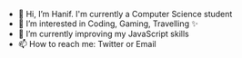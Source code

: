 - 👋 Hi, I’m Hanif. I'm currently a Computer Science student
- 👀 I’m interested in Coding, Gaming, Travelling ✨
- 🌱 I’m currently improving my JavaScript skills 
- 📫 How to reach me: Twitter or Email

<!---
1Hanif1/1Hanif1 is a ✨ special ✨ repository because its `README.md` (this file) appears on your GitHub profile.
You can click the Preview link to take a look at your changes.
--->
